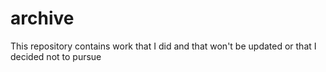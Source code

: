 # archive
This repository contains work that I did and that won't be updated or that I decided not to pursue
